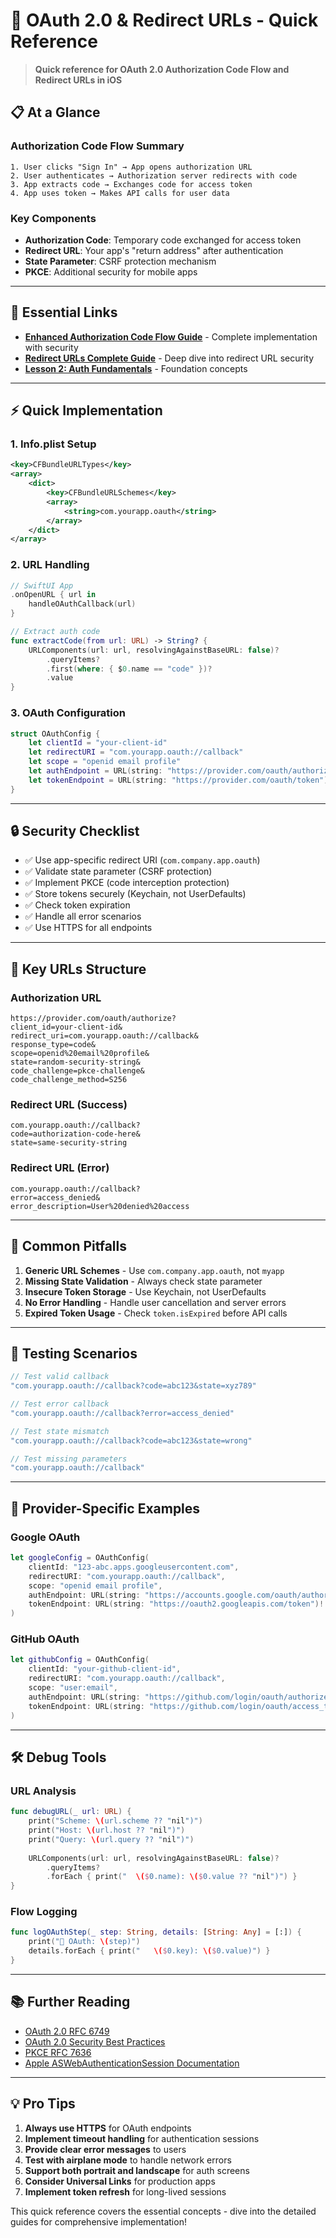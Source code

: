 # 🔐 OAuth 2.0 & Redirect URLs - Quick Reference

> **Quick reference for OAuth 2.0 Authorization Code Flow and Redirect URLs in iOS**

## 📋 At a Glance

### Authorization Code Flow Summary
```
1. User clicks "Sign In" → App opens authorization URL
2. User authenticates → Authorization server redirects with code
3. App extracts code → Exchanges code for access token
4. App uses token → Makes API calls for user data
```

### Key Components
- **Authorization Code**: Temporary code exchanged for access token
- **Redirect URL**: Your app's "return address" after authentication
- **State Parameter**: CSRF protection mechanism
- **PKCE**: Additional security for mobile apps

---

## 🔗 Essential Links

- **[Enhanced Authorization Code Flow Guide](enhanced-authorization-code-flow-guide.md)** - Complete implementation with security
- **[Redirect URLs Complete Guide](redirect-urls-complete-guide.md)** - Deep dive into redirect URL security
- **[Lesson 2: Auth Fundamentals](phase1/week1/lesson2-auth-fundamentals.md)** - Foundation concepts

---

## ⚡ Quick Implementation

### 1. Info.plist Setup
```xml
<key>CFBundleURLTypes</key>
<array>
    <dict>
        <key>CFBundleURLSchemes</key>
        <array>
            <string>com.yourapp.oauth</string>
        </array>
    </dict>
</array>
```

### 2. URL Handling
```swift
// SwiftUI App
.onOpenURL { url in
    handleOAuthCallback(url)
}

// Extract auth code
func extractCode(from url: URL) -> String? {
    URLComponents(url: url, resolvingAgainstBaseURL: false)?
        .queryItems?
        .first(where: { $0.name == "code" })?
        .value
}
```

### 3. OAuth Configuration
```swift
struct OAuthConfig {
    let clientId = "your-client-id"
    let redirectURI = "com.yourapp.oauth://callback"
    let scope = "openid email profile"
    let authEndpoint = URL(string: "https://provider.com/oauth/authorize")!
    let tokenEndpoint = URL(string: "https://provider.com/oauth/token")!
}
```

---

## 🔒 Security Checklist

- ✅ Use app-specific redirect URI (`com.company.app.oauth`)
- ✅ Validate state parameter (CSRF protection)
- ✅ Implement PKCE (code interception protection)
- ✅ Store tokens securely (Keychain, not UserDefaults)
- ✅ Check token expiration
- ✅ Handle all error scenarios
- ✅ Use HTTPS for all endpoints

---

## 🎯 Key URLs Structure

### Authorization URL
```
https://provider.com/oauth/authorize?
client_id=your-client-id&
redirect_uri=com.yourapp.oauth://callback&
response_type=code&
scope=openid%20email%20profile&
state=random-security-string&
code_challenge=pkce-challenge&
code_challenge_method=S256
```

### Redirect URL (Success)
```
com.yourapp.oauth://callback?
code=authorization-code-here&
state=same-security-string
```

### Redirect URL (Error)
```
com.yourapp.oauth://callback?
error=access_denied&
error_description=User%20denied%20access
```

---

## 🚨 Common Pitfalls

1. **Generic URL Schemes** - Use `com.company.app.oauth`, not `myapp`
2. **Missing State Validation** - Always check state parameter
3. **Insecure Token Storage** - Use Keychain, not UserDefaults
4. **No Error Handling** - Handle user cancellation and server errors
5. **Expired Token Usage** - Check `token.isExpired` before API calls

---

## 🧪 Testing Scenarios

```swift
// Test valid callback
"com.yourapp.oauth://callback?code=abc123&state=xyz789"

// Test error callback  
"com.yourapp.oauth://callback?error=access_denied"

// Test state mismatch
"com.yourapp.oauth://callback?code=abc123&state=wrong"

// Test missing parameters
"com.yourapp.oauth://callback"
```

---

## 📱 Provider-Specific Examples

### Google OAuth
```swift
let googleConfig = OAuthConfig(
    clientId: "123-abc.apps.googleusercontent.com",
    redirectURI: "com.yourapp.oauth://callback",
    scope: "openid email profile",
    authEndpoint: URL(string: "https://accounts.google.com/oauth/authorize")!,
    tokenEndpoint: URL(string: "https://oauth2.googleapis.com/token")!
)
```

### GitHub OAuth
```swift
let githubConfig = OAuthConfig(
    clientId: "your-github-client-id",
    redirectURI: "com.yourapp.oauth://callback",
    scope: "user:email",
    authEndpoint: URL(string: "https://github.com/login/oauth/authorize")!,
    tokenEndpoint: URL(string: "https://github.com/login/oauth/access_token")!
)
```

---

## 🛠 Debug Tools

### URL Analysis
```swift
func debugURL(_ url: URL) {
    print("Scheme: \(url.scheme ?? "nil")")
    print("Host: \(url.host ?? "nil")")
    print("Query: \(url.query ?? "nil")")
    
    URLComponents(url: url, resolvingAgainstBaseURL: false)?
        .queryItems?
        .forEach { print("  \($0.name): \($0.value ?? "nil")") }
}
```

### Flow Logging
```swift
func logOAuthStep(_ step: String, details: [String: Any] = [:]) {
    print("🔐 OAuth: \(step)")
    details.forEach { print("   \($0.key): \($0.value)") }
}
```

---

## 📚 Further Reading

- [OAuth 2.0 RFC 6749](https://tools.ietf.org/html/rfc6749)
- [OAuth 2.0 Security Best Practices](https://tools.ietf.org/html/draft-ietf-oauth-security-topics)
- [PKCE RFC 7636](https://tools.ietf.org/html/rfc7636)
- [Apple ASWebAuthenticationSession Documentation](https://developer.apple.com/documentation/authenticationservices/aswebauthenticationsession)

---

## 💡 Pro Tips

1. **Always use HTTPS** for OAuth endpoints
2. **Implement timeout handling** for authentication sessions
3. **Provide clear error messages** to users
4. **Test with airplane mode** to handle network errors
5. **Support both portrait and landscape** for auth screens
6. **Consider Universal Links** for production apps
7. **Implement token refresh** for long-lived sessions

This quick reference covers the essential concepts - dive into the detailed guides for comprehensive implementation!
